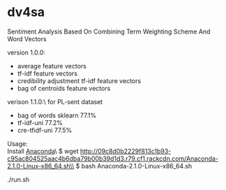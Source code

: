 # dv4sa
Sentiment Analysis Based On Combining Term Weighting Scheme And Word Vectors

version 1.0.0:
+ average feature vectors
+ tf-idf feature vectors
+ credibility adjustment tf-idf feature vectors
+ bag of centroids feature vectors

verison 1.1.0:\\
for PL-sent dataset
+ bag of words sklearn 77.1%
+ tf-idf-uni     77.2%
+ cre-tfidf-uni  77.5%

Usage:<br/>
Install [Anaconda](http://continuum.io/downloads)\\
$ wget http://09c8d0b2229f813c1b93-c95ac804525aac4b6dba79b00b39d1d3.r79.cf1.rackcdn.com/Anaconda-2.1.0-Linux-x86_64.sh\\
$ bash Anaconda-2.1.0-Linux-x86_64.sh

./run.sh